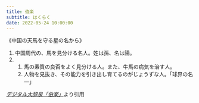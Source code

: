 ```yaml
---
title: 伯楽
subtitle: はくらく
date: 2022-05-24 10:00:00
---
```


《中国の天馬を守る星の名から》

1. 中国周代の、馬を見分ける名人。姓は孫、名は陽。
2.
    1. 馬の素質の良否をよく見分ける人。また、牛馬の病気を治す人。
    2. 人物を見抜き、その能力を引き出し育てるのがじょうずな人。「球界の名―」

<cite>[デジタル大辞泉「伯楽」](https://dictionary.goo.ne.jp/word/%E4%BC%AF%E6%A5%BD/)</cite>より引用